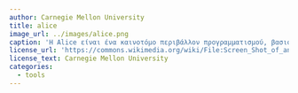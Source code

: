 ```yaml
---
author: Carnegie Mellon University
title: alice
image_url: ../images/alice.png
caption: 'Η Alice είναι ένα καινοτόμο περιβάλλον προγραμματισμού, βασισμένο στο blog-based programming, το οποίο  προσφέρει στους  χρήστες  ένα εύχρηστο εργαλείο ώστε να δημιουργήσουν κινούμενα σχέδια, διαδραστικές αφηγήσεις και  3D παιχνίδια. '
license_url: 'https://commons.wikimedia.org/wiki/File:Screen_Shot_of_an_alice_world.png'
license_text: Carnegie Mellon University
categories:
  - tools
---
```

